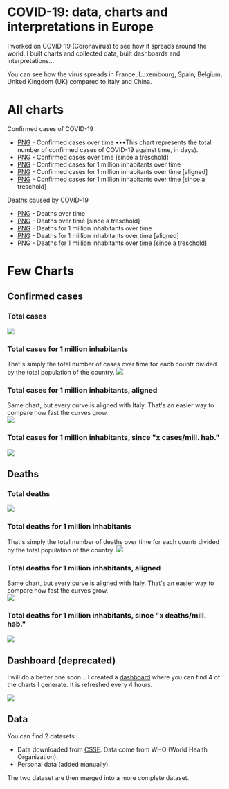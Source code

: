 # COVID-19: data, charts and interpretations in Europe
I worked on COVID-19 (Coronavirus) to see how it spreads around the world. I built charts and collected data, built dashboards and interpretations...

You can see how the virus spreads in France, Luxembourg, Spain, Belgium, United Kingdom (UK) compared to Italy and China.
# All charts
Confirmed cases of COVID-19
* [PNG](https://raw.githubusercontent.com/rozierguillaume/covid-19/master/images/charts/cases.png) - Confirmed cases over time
•••This chart represents the total number of confirmed cases of COVID-19 against time, in days).
* [PNG](https://raw.githubusercontent.com/rozierguillaume/covid-19/master/images/charts/cases_since.png) - Confirmed cases over time [since a treschold]
* [PNG](https://raw.githubusercontent.com/rozierguillaume/covid-19/master/images/charts/cases_per_1m_inhabitant.png) - Confirmed cases for 1 million inhabitants over time
* [PNG](https://raw.githubusercontent.com/rozierguillaume/covid-19/master/images/charts/cases_per_1m_inhabitant_aligned.png) - Confirmed cases for 1 million inhabitants over time [aligned]
* [PNG](https://raw.githubusercontent.com/rozierguillaume/covid-19/master/images/charts/cases_per_1m_inhabitant_since.png) - Confirmed cases for 1 million inhabitants over time [since a treschold]

Deaths caused by COVID-19
* [PNG](https://raw.githubusercontent.com/rozierguillaume/covid-19/master/images/charts/deaths.png) - Deaths over time
* [PNG](https://raw.githubusercontent.com/rozierguillaume/covid-19/master/images/charts/deaths_since.png) -  Deaths over time [since a treschold]
* [PNG](https://raw.githubusercontent.com/rozierguillaume/covid-19/master/images/charts/deaths_per_1m_inhabitant.png) -  Deaths for 1 million inhabitants over time
* [PNG](https://raw.githubusercontent.com/rozierguillaume/covid-19/master/images/charts/deaths_per_1m_inhabitant_aligned.png) -  Deaths for 1 million inhabitants over time [aligned]
* [PNG](https://raw.githubusercontent.com/rozierguillaume/covid-19/master/images/charts/deaths_per_1m_inhabitant_since.png) - Deaths for 1 million inhabitants over time [since a treschold]

# Few Charts
## Confirmed cases
### Total cases
![](./images/charts/cases.png)

### Total cases for 1 million inhabitants
That's simply the total number of cases over time for each countr divided by the total population of the country.
![](./images/charts/cases_per_1m_inhabitant.png)

### Total cases for 1 million inhabitants, aligned
Same chart, but every curve is aligned with Italy. That's an easier way to compare how fast the curves grow.  
![](./images/charts/cases_per_1m_inhabitant_aligned.png)

### Total cases for 1 million inhabitants, since "x cases/mill. hab."
![](./images/charts/cases_per_1m_inhabitant_since.png)

## Deaths
### Total deaths
![](./images/charts/deaths.png)

### Total deaths for 1 million inhabitants
That's simply the total number of deaths over time for each countr divided by the total population of the country.
![](./images/charts/deaths_per_1m_inhabitant.png)

### Total deaths for 1 million inhabitants, aligned
Same chart, but every curve is aligned with Italy. That's an easier way to compare how fast the curves grow.  
![](./images/charts/deaths_per_1m_inhabitant_aligned.png)

### Total deaths for 1 million inhabitants, since "x deaths/mill. hab."
![](./images/charts/deaths_per_1m_inhabitant_since.png)

## Dashboard (deprecated)
I will do a better one soon...
I created a [dashboard](https://plot.ly/dashboard/worldice:14/) where you can find 4 of the charts I generate. It is refreshed every 4 hours.

![](./images/dashboard.png)

## Data
You can find 2 datasets:
- Data downloaded from [CSSE](https://github.com/CSSEGISandData/COVID-19). Data come from WHO (World Health Organization).
- Personal data (added manually).

The two dataset are then merged into a more complete dataset.
